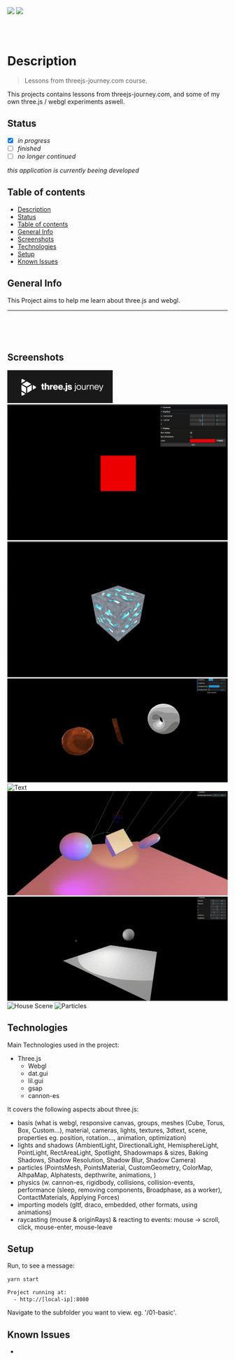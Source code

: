 <img src="https://shields.io/badge/threejs--journey.com-online-green?style=flat-square&logo=statuspal" />

<img src="https://shields.io/badge/course-not_finished-red?style=flat-square&logo=github" />

<br/><br/>

# Description

> Lessons from threejs-journey.com course.

This projects contains lessons from threejs-journey.com, and some of my own three.js / webgl experiments aswell.

## Status

- [x] _in progress_
- [ ] _finished_
- [ ] _no longer continued_

_this application is currently beeing developed_

## Table of contents

- [Description](#description)
- [Status](#status)
- [Table of contents](#table-of-contents)
- [General Info](#general-info)
- [Screenshots](#screenshots)
- [Technologies](#technologies)
- [Setup](#setup)
- [Known Issues](#known-issues)

## General Info

This Project aims to help me learn about three.js and webgl.

---

</br></br></br>

## Screenshots

![Threejs-journey](./readme/threejs-journey.png)
![Debugging](./readme/debug-ui-min.gif)
![Texturing](./readme/texturing.gif)
![Materials](./readme/materials-min.gif)
![Text](./readme/text.gif)
![Lights](./readme/lights-min.gif)
![Shadows](./readme/shadows.gif)
![House Scene](./readme/haunted-house-min.gif)
![Particles](./readme/particles-min.gif)

## Technologies

Main Technologies used in the project:

- Three.js
  - Webgl
  - dat.gui
  - lil.gui
  - gsap
  - cannon-es

It covers the following aspects about three.js:

- basis (what is webgl, responsive canvas, groups, meshes (Cube, Torus, Box, Custom...), material, cameras, lights, textures, 3dtext, scene, properties eg. position, rotation..., animation, optimization)
- lights and shadows (AmbientLight, DirectionalLight, HemisphereLight, PointLight, RectAreaLight, Spotlight, Shadowmaps & sizes, Baking Shadows, Shadow Resolution, Shadow Blur, Shadow Camera)
- particles (PointsMesh, PointsMaterial, CustomGeometry, ColorMap, AlhpaMap, Alphatests, depthwrite, animations, )
- physics (w. cannon-es, rigidbody, collisions, collision-events, performance (sleep, removing components, Broadphase, as a worker), ContactMaterials, Applying Forces)
- importing models (gltf, draco, embedded, other formats, using animations)
- raycasting (mouse & originRays) & reacting to events: mouse -> scroll, click, mouse-enter, mouse-leave

## Setup

Run, to see a message:

```
yarn start
```

```
Project running at:
  - http://[local-ip]:8080
```

Navigate to the subfolder you want to view. eg. '/01-basic'.

## Known Issues

-
